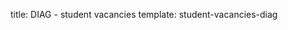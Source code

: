 title: DIAG - student vacancies
template: student-vacancies-diag

<!---

This page is generated automatically. Please do not change the content of this page.

--->
